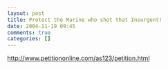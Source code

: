 ```yaml
---
layout: post
title: Protect the Marine who shot that Insurgent!
date: 2004-11-19 09:45
comments: true
categories: []
---
```

<a href="http://www.petitiononline.com/as123/petition.html">http://www.petitiononline.com/as123/petition.html</a>
